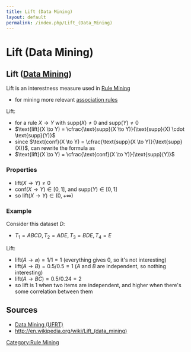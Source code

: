 ```yaml
---
title: Lift (Data Mining)
layout: default
permalink: /index.php/Lift_(Data_Mining)
---
```


# Lift (Data Mining)

## Lift ([Data Mining](Data_Mining))
Lift is an interestness measure used in [Rule Mining](Rule_Mining)
- for mining more relevant [association rules](Association_Rule_Mining)


Lift:
- for a rule $X \to Y$ with $\text{supp}(X) \ne 0$ and $\text{supp}(Y) \ne 0$
- $\text{lift}(X \to Y) = \cfrac{\text{supp}(X \to Y)}{\text{supp}(X) \cdot \text{supp}(Y)}$
- since $\text{conf}(X \to Y) = \cfrac{\text{supp}(X \to Y)}{\text{supp}(X)}$, can rewrite the formula as
- $\text{lift}(X \to Y) = \cfrac{\text{conf}(X \to Y)}{\text{supp}(Y)}$


### Properties
- $\text{lift}(X \to Y) \ne 0$ 
- $\text{conf}(X \to Y) \in [0, 1]$, and $\text{supp}(Y) \in [0, 1]$
- so $\text{lift}(X \to Y) \in (0, +\infty)$


### Example
Consider this dataset $D$:
- $T_1 = ABCD, T_2 = ADE, T_3 = BDE, T_4 = E$

Lift:
- $\text{lift}(A \to \varnothing) = 1 / 1 = 1$ (everything gives 0, so it's not interesting)
- $\text{lift}(A \to B) = 0.5 / 0.5 = 1$ ($A$ and $B$ are independent, so nothing interesting)
- $\text{lift}(A \to BC) = 0.5 / 0.24 = 2$
- so lift is 1 when two items are independent, and higher when there's some correlation between them


## Sources
- [Data Mining (UFRT)](Data_Mining_(UFRT))
- http://en.wikipedia.org/wiki/Lift_(data_mining)

[Category:Rule Mining](Category_Rule_Mining)